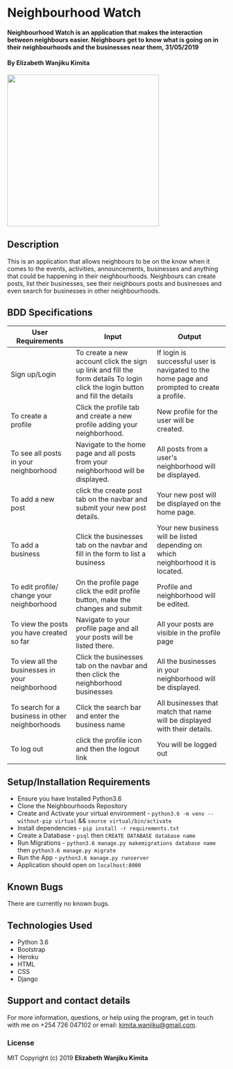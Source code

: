 # Neighbourhood Watch

#### Neighbourhood Watch is an application that makes the interaction between neighbours easier. Neighbours get to know what is going on in their neighbourhoods and the businesses near them, 31/05/2019

#### By **Elizabeth Wanjiku Kimita**

<img src="" height=350>

## Description
This is an application that allows neighbours to be on the know when it comes to the events, activities, announcements, businesses and anything that could be happening in their neighbourhoods. Neighbours can create posts, list their businesses, see their neighbours posts and businesses and even search for businesses in other neighbourhoods.

## BDD Specifications
| User Requirements                                | Input                                                                                                                         | Output                                                                                      |
|--------------------------------------------------|-------------------------------------------------------------------------------------------------------------------------------|---------------------------------------------------------------------------------------------|
| Sign up/Login                                    | To create a new account click the sign up link and fill the form details To login click the login button and fill the details | If login is successful user is navigated to the home page and prompted to create a profile. |
| To create a profile                              | Click the profile tab and create a new profile adding your neighborhood.                                                      | New profile for the user will be created.                                                   |
| To see all posts in your neighborhood            | Navigate to the home page and all posts from your neighborhood will be displayed.                                             | All posts from a user's neighborhood will be displayed.                                     |
| To add a new post                                | click the create post tab on the navbar and submit your new post details.                                                     | Your new post will be displayed on the home page.                                           |
| To add a business                                | Click the businesses tab on the navbar and fill in the form to list a business                                                | Your new business will be listed depending on which neighborhood it is located.             |
| To edit profile/ change your neighborhood        | On the profile page click the edit profile button, make the changes and submit                                                | Profile and neighborhood will be edited.                                                    |
| To view the posts you have created so far        | Navigate to your profile page and all your posts will be listed there.                                                        | All your posts are visible in the profile page                                              |
| To view all the businesses in your neighborhood  | Click the businesses tab on the navbar and then click the neighborhood businesses                                             | All the businesses in your neighborhood will be displayed.                                  |
| To search for a business in other neighborhoods  | Click the search bar and enter the business name                                                                              | All businesses that match that name will be displayed with their details.                   |
| To log out                                       | click the profile icon and then the logout link                                                                               | You will be logged out                                                                      |

## Setup/Installation Requirements
* Ensure you have Installed Python3.6
* Clone the Neighbourhoods Repository
* Create and Activate your virtual environment - `python3.6 -m venv --without-pip virtual` && `source virtual/bin/activate`
* Install dependencies - `pip install -r requirements.txt`
* Create a Database - `psql` then `CREATE DATABASE database name`
* Run Migrations - `python3.6 manage.py makemigrations database name` then `python3.6 manage.py migrate`
* Run the App - `python3.6 manage.py runserver`
* Application should open on `localhost:8000` 

## Known Bugs
There are currently no known bugs.

## Technologies Used
* Python 3.6
* Bootstrap
* Heroku
* HTML
* CSS
* Django

## Support and contact details
For more information, questions, or help using the program, get in touch with me on +254 726 047102 or email: kimita.wanjiku@gmail.com.

### License
MIT
Copyright (c) 2019 **Elizabeth Wanjiku Kimita**
  
